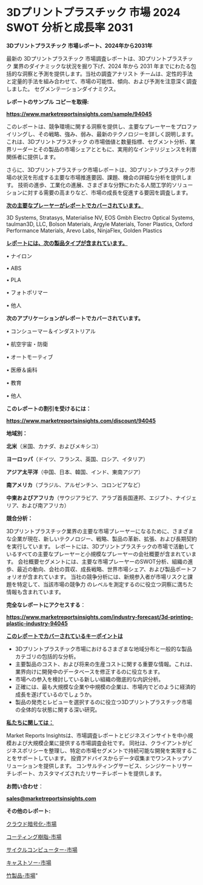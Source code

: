 # 3Dプリントプラスチック 市場 2024 SWOT 分析と成長率 2031

<strong>3Dプリントプラスチック 市場レポート、2024年から2031年</strong>

最新の 3Dプリントプラスチック 市場調査レポートは、3Dプリントプラスチック 業界のダイナミックな状況を掘り下げ、2024 年から 2031 年までにわたる包括的な洞察と予測を提供します。当社の調査アナリスト チームは、定性的手法と定量的手法を組み合わせて、市場の可能性、傾向、および予測を注意深く調査しました。 セグメンテーションダイナミクス。



<strong>レポートのサンプル コピーを取得:</strong> <a href=https://www.marketreportsinsights.com/sample/94045>

<strong><u>https://www.marketreportsinsights.com/sample/94045</u></strong></a>

このレポートは、競争環境に関する洞察を提供し、主要なプレーヤーをプロファイリングし、その戦略、強み、弱み、最新のテクノロジーを詳しく説明します。 これは、3Dプリントプラスチック の市場価値と数量指標、セグメント分析、業界リーダーとその製品の市場シェアとともに、実用的なインテリジェンスを利害関係者に提供します。

さらに、3Dプリントプラスチック市場レポートは、3Dプリントプラスチック市場の状況を形成する主要な市場推進要因、課題、機会の詳細な分析を提供します。 技術の進歩、工業化の進展、さまざまな分野にわたる人間工学的ソリューションに対する需要の高まりなど、市場の成長を促進する要因を調査します。



<strong><u>次の主要なプレーヤーがレポートでカバーされています。</u></strong>

3D Systems, Stratasys, Materialise NV, EOS Gmbh Electro Optical Systems, taulman3D, LLC, Bolson Materials, Argyle Materials, Toner Plastics, Oxford Performance Materials, Arevo Labs, NinjaFlex, Golden Plastics



<strong><u><b>レポートには、次の製品タイプが含まれています。</b></u></strong>

• ナイロン

• ABS

• PLA

• フォトポリマー

• 他人



<strong><b>次のアプリケーションがレポートでカバーされています。</b></strong>

• コンシューマー＆インダストリアル

• 航空宇宙・防衛

• オートモーティブ

• 医療＆歯科

• 教育

• 他人



<strong><b>このレポートの割引を受けるには：</b></strong><a href=https://www.marketreportsinsights.com/discount/94045>

<strong><u>https://www.marketreportsinsights.com/discount/94045</u></strong></a>



<strong>地域別：</strong>



<strong>北米</strong>（米国、カナダ、およびメキシコ）



<strong>ヨーロッパ</strong>（ドイツ、フランス、英国、ロシア、イタリア）



<strong>アジア太平洋</strong>（中国、日本、韓国、インド、東南アジア）



<strong>南アメリカ</strong>（ブラジル、アルゼンチン、コロンビアなど）



<strong>中東およびアフリカ</strong>（サウジアラビア、アラブ首長国連邦、エジプト、ナイジェリア、および南アフリカ）



<strong>競合分析：</strong>

3Dプリントプラスチック業界の主要な市場プレーヤーになるために、さまざまな企業が現在、新しいテクノロジー、戦略、製品の革新、拡張、および長期契約を実行しています。 レポートには、3Dプリントプラスチックの市場で活動しているすべての主要なプレーヤーと小規模なプレーヤーの会社概要が含まれています。 会社概要セグメントには、主要な市場プレーヤーのSWOT分析、組織の進歩、最近の動向、会社の買収、成長戦略、世界市場シェア、および製品ポートフォリオが含まれています。 当社の競争分析には、新規参入者が市場リスクと課題を特定して、当該市場の競争力 のレベルを測定するのに役立つ洞察に満ちた情報も含まれています。



<strong>完全なレポートにアクセスする</strong>：

<a href=https://www.marketreportsinsights.com/industry-forecast/3d-printing-plastic-industry-94045>

<strong><u>https://www.marketreportsinsights.com/industry-forecast/3d-printing-plastic-industry-94045</u></strong></a>



<strong><u><b>このレポートでカバーされているキーポイントは</b></u></strong>
<ul>
  <li>3Dプリントプラスチック市場におけるさまざまな地域分布と一般的な製品カテゴリの包括的な分析。</li>
  <li>主要製品のコスト、および将来の生産コストに関する重要な情報。これは、業界向けに開発中のデータベースを修正するのに役立ちます。</li>
  <li>市場への参入を検討している新しい組織の徹底的な内訳分析。</li>
  <li>正確には、最も大規模な企業や中規模の企業は、市場内でどのように経済的成長を遂げているのでしょうか。</li>
  <li>製品の発売とレビューを選択するのに役立つ3Dプリントプラスチック市場の全体的な状態に関する深い研究。</li>
</ul>


<strong><u><b>私たちに関しては：</b></u></strong>

Market Reports Insightsは、市場調査レポートとビジネスインサイトを中小規模および大規模企業に提供する市場調査会社です。 同社は、クライアントがビジネスポリシーを整理し、特定の市場セグメントで持続可能な開発を実現することをサポートしています。 投資アドバイスからデータ収集までワンストップソリューションを提供します。 コンサルティングサービス、シンジケートリサーチレポート、カスタマイズされたリサーチレポートを提供します。



<strong><b>お問い合わせ</b></strong>：

<a href=mailto:sales@marketreportsinsights.com>

<strong><u>sales@marketreportsinsights.com</u></strong></a>



<strong>その他のレポート:</strong>

<a href=https://www.linkedin.com/pulse/クラウド暗号化-市場-2023-最新の-cagr-および成長分析-2030-umnnf/>クラウド暗号化-市場</a>

<a href=https://www.linkedin.com/pulse/コーティング樹脂-市場-2023-収益と成長ドライバー-2030-analytics-achievers-24-analysis-yrxkf/>コーティング樹脂-市場</a>

<a href=https://www.linkedin.com/pulse/サイクルコンピューター-市場-2023-swot-分析と最新イノベーション-xgssf/>サイクルコンピューター-市場</a>

<a href=https://www.linkedin.com/pulse/キャストソー-市場-2023-収益と成長ドライバー-2030-trend-tracking-toolbox-24-analysis-kqp5f/>キャストソー-市場</a>

<a href=https://www.linkedin.com/pulse/竹製品-市場-2023-swot-分析と成長率-2030-analytics-achievers-24-analysis-tlwef/>竹製品-市場</a>"
